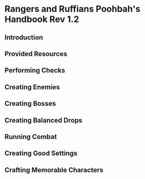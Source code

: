 # Rangers and Ruffians Poohbah's Handbook Rev 1.2
## Introduction
## Provided Resources
## Performing Checks
## Creating Enemies
## Creating Bosses
## Creating Balanced Drops
## Running Combat
## Creating Good Settings
## Crafting Memorable Characters
